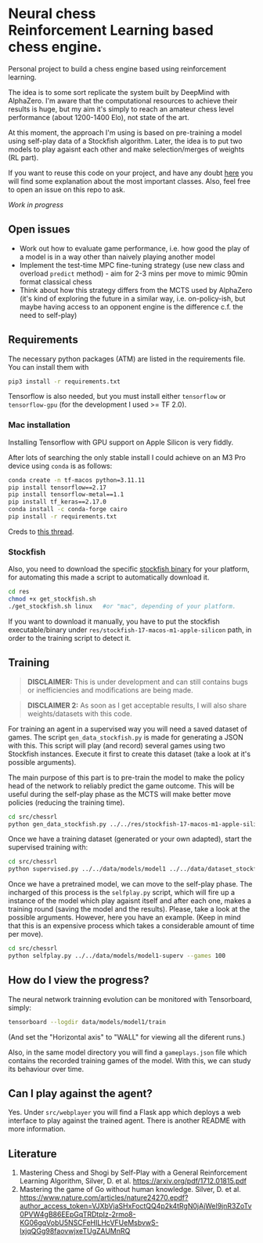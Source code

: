 # Neural chess <br> Reinforcement Learning based chess engine.

Personal project to build a chess engine based using reinforcement learning.

The idea is to some sort replicate the system built by DeepMind with AlphaZero. I'm
aware that the computational resources to achieve their results is huge, but my aim
it's simply to reach an amateur chess level performance (about 1200-1400 Elo), not
state of the art.

At this moment, the approach I'm using is based on pre-training a model using self-play data of a Stockfish 
algorithm. Later, the idea is to put two models to play agaisnt each other and make selection/merges of weights (RL part).

If you want to reuse this code on your project, and have any doubt [here](https://github.com/AIRLegend/ChessRL/blob/master/DOCS.md) you will find some explanation about the most important classes. Also, feel free to open an issue on this repo to ask.

*Work in progress*

## Open issues

- Work out how to evaluate game performance, i.e. how good the play of a model is in a way other than naively playing another model
- Implement the test-time MPC fine-tuning strategy (use new class and overload `predict` method) - aim for 2-3 mins per move to mimic 90min format classical chess
- Think about how this strategy differs from the MCTS used by AlphaZero (it's kind of exploring the future in a similar way, i.e. on-policy-ish, but maybe having access to an opponent engine is the difference c.f. the need to self-play)

## Requirements
The necessary python packages (ATM) are listed in the requirements file.
You can install them with

```bash
pip3 install -r requirements.txt
```

Tensorflow is also needed, but you must install either `tensorflow` or `tensorflow-gpu` (for the development I used >= TF 2.0).

### Mac installation

Installing Tensorflow with GPU support on Apple Silicon is very fiddly.

After lots of searching the only stable install I could achieve on an M3 Pro device using `conda` is as follows:
```bash
conda create -n tf-macos python=3.11.11
pip install tensorflow==2.17
pip install tensorflow-metal==1.1
pip install tf_keras==2.17.0
conda install -c conda-forge cairo
pip install -r requirements.txt
```

Creds to [this thread](https://stackoverflow.com/questions/78845096/tensorflow-metal-not-installable-on-m2-macbook-and-github-page-is-down).

### Stockfish

Also, you need to download the specific 
[stockfish binary](https://stockfishchess.org/download/) for your platform,
for automating this made a script to automatically download it.

```bash
cd res
chmod +x get_stockfish.sh
./get_stockfish.sh linux   #or "mac", depending of your platform. 
```
If you want to download it manually, you have to put the stockfish executable/binary under `res/stockfish-17-macos-m1-apple-silicon` path, in order to the training script to detect it.


## Training
> **DISCLAIMER:** This is under development and can still contains bugs or  inefficiencies and modifications are being made.

> **DISCLAIMER 2:** As soon as I get acceptable results, I will also share weights/datasets with this code.

For training an agent in a supervised way you will need a saved dataset of games. The script `gen_data_stockfish.py` is made for generating a JSON with this. This script will play (and record) several games using two Stockfish instances. Execute it first to create this dataset (take a look at it's possible arguments).

The main purpose of this part is to pre-train the model to make the policy head of the network to reliably predict the game outcome. This will be useful during the self-play phase as the MCTS will make better move policies (reducing the training time).

```bash
cd src/chessrl
python gen_data_stockfish.py ../../res/stockfish-17-macos-m1-apple-silicon ../../data/dataset_stockfish.json --games 100
```

Once we have a training dataset (generated or your own adapted), start the supervised training with:

```bash
cd src/chessrl
python supervised.py ../../data/models/model1 ../../data/dataset_stockfish.json --epochs 2 --bs 4
```

Once we have a pretrained model, we can move to the self-play phase. The incharged of this process is the `selfplay.py` script, which will fire up a instance of the model which play agaisnt itself and after each one, makes a training round (saving the model and the results). Please, take a look at the possible arguments. However, here you have an example. (Keep in mind that this is an expensive process which takes a considerable amount of time per move).

```bash
cd src/chessrl
python selfplay.py ../../data/models/model1-superv --games 100
```


## How do I view the progress?

The neural network trainning evolution can be monitored with Tensorboard, simply:

```bash
tensorboard --logdir data/models/model1/train
```
(And set the "Horizontal axis" to "WALL" for viewing all the diferent runs.)

Also, in the same model directory you will find a `gameplays.json` file which
contains the recorded training games of the model. With this, we can study its
behaviour over time.

## Can I play against the agent?

Yes. Under `src/webplayer` you will find a Flask app which deploys a web interface to play against the trained agent. There is another README with more information.


## Literature

1. Mastering Chess and Shogi by Self-Play with a General Reinforcement Learning
   Algorithm, Silver, D. et al. https://arxiv.org/pdf/1712.01815.pdf
2. Mastering the game of Go without human knowledge. Silver, D. et al. https://www.nature.com/articles/nature24270.epdf?author_access_token=VJXbVjaSHxFoctQQ4p2k4tRgN0jAjWel9jnR3ZoTv0PVW4gB86EEpGqTRDtpIz-2rmo8-KG06gqVobU5NSCFeHILHcVFUeMsbvwS-lxjqQGg98faovwjxeTUgZAUMnRQ

